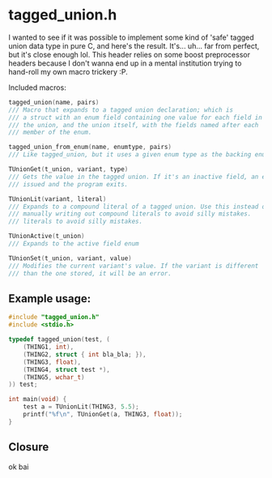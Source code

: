 # tagged_union.h

I wanted to see if it was possible to implement some kind of 'safe' tagged union
data type in pure C, and here's the result. It's... uh... far from perfect,
but it's close enough lol. This header relies on some boost preprocessor
headers because I don't wanna end up in a mental institution trying to
hand-roll my own macro trickery :P.

Included macros:

```c
tagged_union(name, pairs)
/// Macro that expands to a tagged union declaration; which is 
/// a struct with an enum field containing one value for each field in 
/// the union, and the union itself, with the fields named after each
/// member of the enum.
```
```c
tagged_union_from_enum(name, enumtype, pairs)
/// Like tagged_union, but it uses a given enum type as the backing enum.
```
```c
TUnionGet(t_union, variant, type)
/// Gets the value in the tagged union. If it's an inactive field, an error is 
/// issued and the program exits.
```
```c
TUnionLit(variant, literal)
/// Expands to a compound literal of a tagged union. Use this instead of 
/// manually writing out compound literals to avoid silly mistakes.
/// literals to avoid silly mistakes.
```
```c
TUnionActive(t_union)
/// Expands to the active field enum
```
```c
TUnionSet(t_union, variant, value)
/// Modifies the current variant's value. If the variant is different
/// than the one stored, it will be an error.
```

## Example usage:

```c
#include "tagged_union.h"
#include <stdio.h>

typedef tagged_union(test, (
	(THING1, int),
	(THING2, struct { int bla_bla; }),
	(THING3, float),
	(THING4, struct test *),
	(THING5, wchar_t)
)) test;

int main(void) {
	test a = TUnionLit(THING3, 5.5);
	printf("%f\n", TUnionGet(a, THING3, float));
}
```

## Closure

ok bai
